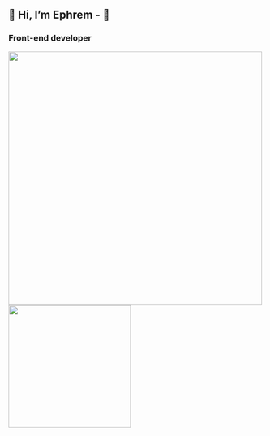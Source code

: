 ## 👋 Hi, I’m Ephrem - 🌱 

### Front-end developer 


<img
	src="https://github-readme-stats.vercel.app/api?username=Ephrem-Girmay&theme=dracula&show_icons=true&count_private=true"
	width="500"
	height="auto"
/>
<img
	src="https://github-readme-stats.vercel.app/api/top-langs/?username=Ephrem-Girmay&layout=compact/"
	width="241"
	height="auto"
/>
